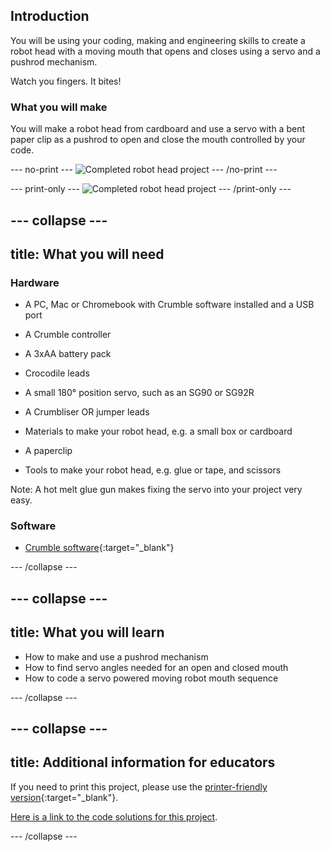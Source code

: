 ## Introduction

You will be using your coding, making and engineering skills to create a robot head with a moving mouth that opens and closes using a servo and a pushrod mechanism. 

Watch you fingers. It bites!

### What you will make

You will make a robot head from cardboard and use a servo with a bent paper clip as a pushrod to open and close the mouth controlled by your code.

--- no-print ---
![Completed robot head project](images/completedRobotHead.gif)
--- /no-print ---

--- print-only ---
![Completed robot head project](images/completedRobotHead.png)
--- /print-only ---

--- collapse ---
---
title: What you will need
---
### Hardware

+ A PC, Mac or Chromebook with Crumble software installed and a USB port

+ A Crumble controller
+ A 3xAA battery pack
+ Crocodile leads

+ A small 180° position servo, such as an SG90 or SG92R
+ A Crumbliser OR jumper leads

+ Materials to make your robot head, e.g. a small box or cardboard
+ A paperclip
+ Tools to make your robot head, e.g. glue or tape, and scissors

Note: A hot melt glue gun makes fixing the servo into your project very easy.

### Software

+ [Crumble software](https://redfernelectronics.co.uk/crumble-software/){:target="_blank"}

--- /collapse ---

--- collapse ---
---
title: What you will learn
---

+ How to make and use a pushrod mechanism
+ How to find servo angles needed for an open and closed mouth
+ How to code a servo powered moving robot mouth sequence

--- /collapse ---

--- collapse ---
---
title: Additional information for educators
---

If you need to print this project, please use the [printer-friendly version](https://projects.raspberrypi.org/en/projects/make-crumble-robot-heady/print){:target="_blank"}.

[Here is a link to the code solutions for this project](http://rpf.io/p/en/make-crumble-robot-head-get).

--- /collapse ---
